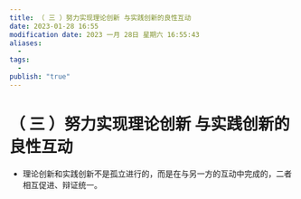 ```yaml
---
title: （ 三 ）努力实现理论创新 与实践创新的良性互动
date: 2023-01-28 16:55
modification date: 2023 一月 28日 星期六 16:55:43
aliases:
  - 
tags:
  - 
publish: "true"
---
```


# （ 三 ）努力实现理论创新 与实践创新的良性互动

- 理论创新和实践创新不是孤立进行的，而是在与另一方的互动中完成的，二者相互促进、辩证统一。